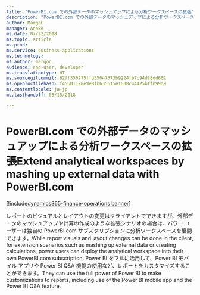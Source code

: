 ```yaml
---
title: "PowerBI.com での外部データのマッシュアップによる分析ワークスペースの拡張"
description: "PowerBI.com での外部データのマッシュアップによる分析ワークスペースの拡張"
author: MargoC
manager: AnnBe
ms.date: 07/22/2018
ms.topic: article
ms.prod: 
ms.service: business-applications
ms.technology: 
ms.author: margoc
audience: end-user, developer
ms.translationtype: HT
ms.sourcegitcommit: 62ff356275ffd55047573b9224fb7c94df8dd602
ms.openlocfilehash: f45601128e9e8fb635615e1608c44425bffb99d9
ms.contentlocale: ja-jp
ms.lasthandoff: 08/15/2018

---
```

#  <a name="extend-analytical-workspaces-by-mashing-up-external-data-with-powerbicom"></a><span data-ttu-id="e8db0-103">PowerBI.com での外部データのマッシュアップによる分析ワークスペースの拡張</span><span class="sxs-lookup"><span data-stu-id="e8db0-103">Extend analytical workspaces by mashing up external data with PowerBI.com</span></span>

[!include[dynamics365-finance-operations banner](../includes/dynamics365-finance-operations.md)]



<span data-ttu-id="e8db0-104">レポートのビジュアルとレイアウトの変更はクライアントでできますが、外部データのマッシュアップや計算の作成のような拡張シナリオの場合は、パワー ユーザーは独自の PowerBI.com サブスクリプションに分析ワークスペースを展開できます。</span><span class="sxs-lookup"><span data-stu-id="e8db0-104">While report visuals and layout changes can be done in the client, for extension scenarios such as mashing up external data or creating calculations, power users can deploy the analytical workspace into their own PowerBI.com subscription.</span></span>
<span data-ttu-id="e8db0-105">Power BI をフルに活用して、Power BI モバイル アプリや Power BI Q&A 機能の使用など、レポートをカスタマイズすることができます。</span><span class="sxs-lookup"><span data-stu-id="e8db0-105">They can use the full power of Power BI to make customizations to reports, including use of the Power BI mobile app and the Power BI Q&A feature.</span></span>


